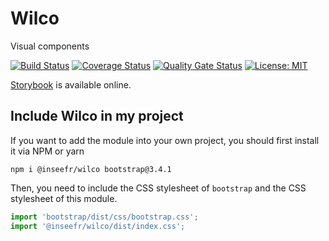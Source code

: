 # Wilco

Visual components

[![Build Status](https://travis-ci.org/InseeFr/Wilco.svg?branch=master)](https://travis-ci.org/inseefr/wilco)
[![Coverage Status](https://coveralls.io/repos/github/InseeFr/Wilco/badge.svg?branch=master)](https://coveralls.io/github/InseeFr/Wilco?branch=master)
[![Quality Gate Status](https://sonarcloud.io/api/project_badges/measure?project=InseeFr_Wilco&metric=alert_status)](https://sonarcloud.io/dashboard?id=InseeFr_Wilco)
[![License: MIT](https://img.shields.io/badge/License-MIT-blue.svg)](https://opensource.org/licenses/MIT)

[Storybook](https://inseefr.github.io/Wilco/storybook) is available online.

## Include Wilco in my project

If you want to add the module into your own project, you should first install it via NPM or yarn

```shell
npm i @inseefr/wilco bootstrap@3.4.1
```

Then, you need to include the CSS stylesheet of `bootstrap` and the CSS stylesheet of this module.

```javascript
import 'bootstrap/dist/css/bootstrap.css';
import '@inseefr/wilco/dist/index.css';
```
